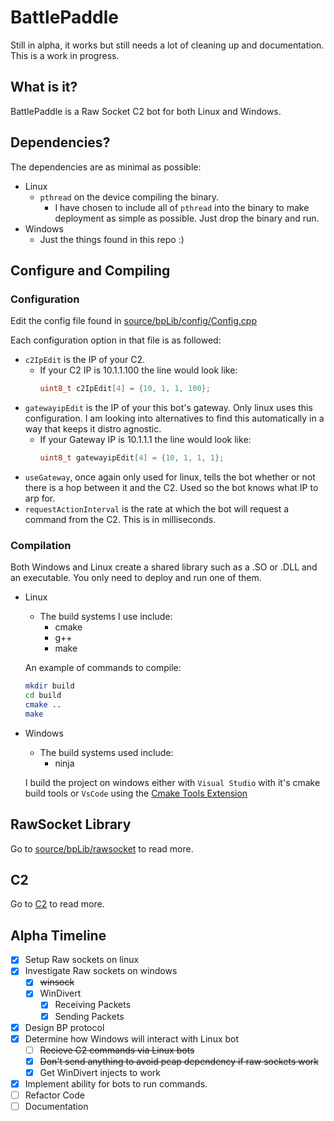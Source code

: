 # BattlePaddle
Still in alpha, it works but still needs a lot of cleaning up and documentation.
This is a work in progress.

## What is it?

BattlePaddle is a Raw Socket C2 bot for both Linux and Windows.


## Dependencies?

The dependencies are as minimal as possible:
- Linux
  - `pthread` on the device compiling the binary. 
    - I have chosen to include all of `pthread` into the binary to make deployment as simple as possible. Just drop the binary and run.
- Windows
  - Just the things found in this repo :)

## Configure and Compiling
### Configuration
Edit the config file found in [source/bpLib/config/Config.cpp](./source/bpLib/config/Config.cpp)

Each configuration option in that file is as followed:
- `c2IpEdit` is the IP of your C2.
  - If your C2 IP is 10.1.1.100 the line would look like:
    ```cpp
    uint8_t c2IpEdit[4] = {10, 1, 1, 100};
    ```
- `gatewayipEdit` is the IP of your this bot's gateway. Only linux uses this configuration. I am looking into alternatives to find this automatically in a way that keeps it distro agnostic.  
  - If your Gateway IP is 10.1.1.1 the line would look like:
    ```cpp
    uint8_t gatewayipEdit[4] = {10, 1, 1, 1};
    ```
- `useGateway`, once again only used for linux, tells the bot whether or not there is a hop between it and the C2. Used so the bot knows what IP to arp for.
- `requestActionInterval` is the rate at which the bot will request a command from the C2. This is in milliseconds.
  
### Compilation
Both Windows and Linux create a shared library such as a .SO or .DLL and an executable. You only need to deploy and run one of them. 

- Linux
  - The build systems I use include:
    - cmake
    - g++
    - make
  
  An example of commands to compile:
  ```bash
  mkdir build
  cd build
  cmake ..
  make
  ```
- Windows
  - The build systems used include:
    - ninja

  I build the project on windows either with `Visual Studio` with it's cmake build tools or `VsCode` using the [Cmake Tools Extension](https://marketplace.visualstudio.com/items?itemName=ms-vscode.cmake-tools)

## RawSocket Library

Go to [source/bpLib/rawsocket](/source/bpLib/rawsocket) to read more.

## C2

Go to [C2](C2) to read more.

## Alpha Timeline
- [X] Setup Raw sockets on linux
- [X] Investigate Raw sockets on windows
  - [X] ~~winsock~~
  - [X] WinDivert
    - [X] Receiving Packets
    - [X] Sending Packets
- [X] Design BP protocol
- [X] Determine how Windows will interact with Linux bot
  - [ ] ~~Recieve C2 commands via Linux bots~~
  - [X] ~~Don't send anything to avoid pcap dependency if raw sockets work~~
  - [X] Get WinDivert injects to work
- [X] Implement ability for bots to run commands. 
- [ ] Refactor Code
- [ ] Documentation
